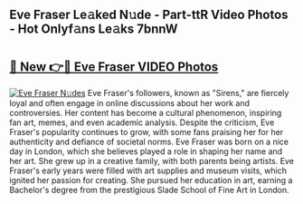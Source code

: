 ## Eve Fraser Le𝚊ked N𝚞de - Part-ttR Video Photos - Hot Onlyf𝚊ns Le𝚊ks 7bnnW

# <h2><a href="http://ab82631.deff.icu/?id=Eve+Fraser">🔗 New 👉🔴 Eve Fraser VIDEO Photos</a></h2>

[![Eve Fraser N𝚞des](https://i.imgur.com/rIISA9y.gif)](http://ab82631.deff.icu/?id=Eve+Fraser)
Eve Fraser's followers, known as "Sirens," are fiercely loyal and often engage in online discussions about her work and controversies. Her content has become a cultural phenomenon, inspiring fan art, memes, and even academic analysis. Despite the criticism, Eve Fraser's popularity continues to grow, with some fans praising her for her authenticity and defiance of societal norms. Eve Fraser was born on a nice day in London, which she believes played a role in shaping her name and her art. She grew up in a creative family, with both parents being artists. Eve Fraser's early years were filled with art supplies and museum visits, which ignited her passion for creating. She pursued her education in art, earning a Bachelor's degree from the prestigious Slade School of Fine Art in London.

